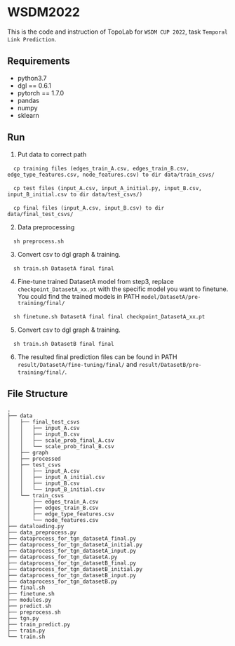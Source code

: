 # WSDM2022

This is the code and instruction of TopoLab for ```WSDM CUP 2022```, task ```Temporal Link Prediction```.

## Requirements

* python3.7
* dgl == 0.6.1
* pytorch  == 1.7.0
* pandas
* numpy
* sklearn



## Run

1. Put data to correct path

&ensp;&ensp;```cp training files (edges_train_A.csv, edges_train_B.csv, edge_type_features.csv, node_features.csv) to dir data/train_csvs/```

&ensp;&ensp;```cp test files (input_A.csv, input_A_initial.py, input_B.csv, input_B_initial.csv to dir data/test_csvs/) ```

&ensp;&ensp;```cp final files (input_A.csv, input_B.csv) to dir data/final_test_csvs/```

2. Data preprocessing

&ensp;&ensp;```sh preprocess.sh```

3. Convert csv to dgl graph & training.

&ensp;&ensp;```sh train.sh DatasetA final final```

4. Fine-tune trained DatasetA model from step3,  replace `checkpoint_DatasetA_xx.pt` with the specific model you want to finetune.  You could find the trained models in PATH `model/DatasetA/pre-training/final/`

&ensp;&ensp;```sh finetune.sh DatasetA final final checkpoint_DatasetA_xx.pt```

5. Convert csv to dgl graph & training.

&ensp;&ensp;```sh train.sh DatasetB final final```

6.  The resulted final prediction files can be found in PATH `result/DatasetA/fine-tuning/final/` and `result/DatasetB/pre-training/final/`.





## File Structure
```
.
├── data
│   ├── final_test_csvs
│   │   ├── input_A.csv
│   │   ├── input_B.csv
│   │   ├── scale_prob_final_A.csv
│   │   └── scale_prob_final_B.csv
│   ├── graph
│   ├── processed
│   ├── test_csvs
│   │   ├── input_A.csv
│   │   ├── input_A_initial.csv
│   │   ├── input_B.csv
│   │   └── input_B_initial.csv
│   └── train_csvs
│       ├── edges_train_A.csv
│       ├── edges_train_B.csv
│       ├── edge_type_features.csv
│       └── node_features.csv
├── dataloading.py
├── data_preprocess.py
├── dataprocess_for_tgn_datasetA_final.py
├── dataprocess_for_tgn_datasetA_initial.py
├── dataprocess_for_tgn_datasetA_input.py
├── dataprocess_for_tgn_datasetA.py
├── dataprocess_for_tgn_datasetB_final.py
├── dataprocess_for_tgn_datasetB_initial.py
├── dataprocess_for_tgn_datasetB_input.py
├── dataprocess_for_tgn_datasetB.py
├── final.sh
├── finetune.sh
├── modules.py
├── predict.sh
├── preprocess.sh
├── tgn.py
├── train_predict.py
├── train.py
└── train.sh
```
